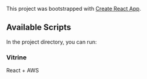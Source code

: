 This project was bootstrapped with [Create React App](https://github.com/facebook/create-react-app).

## Available Scripts

In the project directory, you can run:

### Vitrine

React + AWS
